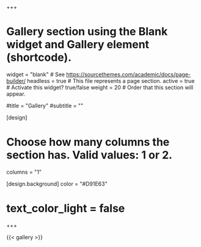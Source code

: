 +++
# Gallery section using the Blank widget and Gallery element (shortcode).
widget = "blank"  # See https://sourcethemes.com/academic/docs/page-builder/
headless = true  # This file represents a page section.
active = true  # Activate this widget? true/false
weight = 20  # Order that this section will appear.

#title = "Gallery"
#subtitle = ""


[design]
  # Choose how many columns the section has. Valid values: 1 or 2.
  columns = "1"

[design.background]
  color = "#D91E63"
#  text_color_light = false
+++

{{< gallery >}}
